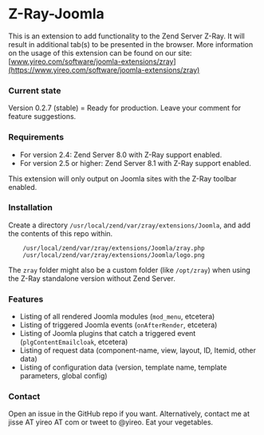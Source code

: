 # Z-Ray-Joomla

This is an extension to add functionality to the Zend Server Z-Ray. 
It will result in additional tab(s) to be presented in the browser.
More information on the usage of this extension can be found on our site:
[www.yireo.com/software/joomla-extensions/zray](https://www.yireo.com/software/joomla-extensions/zray)

### Current state
Version 0.2.7 (stable) = Ready for production. Leave your comment for feature suggestions.

### Requirements
- For version 2.4: Zend Server 8.0 with Z-Ray support enabled.
- For version 2.5 or higher: Zend Server 8.1 with Z-Ray support enabled.

This extension will only output on Joomla sites with the Z-Ray toolbar enabled.

### Installation
Create a directory `/usr/local/zend/var/zray/extensions/Joomla`, and add the contents of this repo within.

```
    /usr/local/zend/var/zray/extensions/Joomla/zray.php
    /usr/local/zend/var/zray/extensions/Joomla/logo.png
```

The `zray` folder might also be a custom folder (like `/opt/zray`) when using the Z-Ray standalone version without Zend Server.

### Features
* Listing of all rendered Joomla modules (`mod_menu`, etcetera)
* Listing of triggered Joomla events (`onAfterRender`, etcetera)
* Listing of Joomla plugins that catch a triggered event (`plgContentEmailcloak`, etcetera)
* Listing of request data (component-name, view, layout, ID, Itemid, other data)
* Listing of configuration data (version, template name, template parameters, global config)

### Contact
Open an issue in the GitHub repo if you want. Alternatively, contact me at jisse AT yireo AT com or tweet to @yireo. Eat your vegetables.
